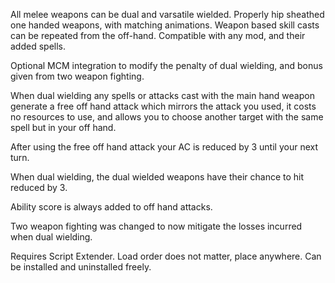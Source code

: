 All melee weapons can be dual and varsatile wielded. Properly hip sheathed one handed weapons, with matching animations. Weapon based skill casts can be repeated from the off-hand.
Compatible with any mod, and their added spells.

Optional MCM integration to modify the penalty of dual wielding, and bonus given from two weapon fighting.

When dual wielding any spells or attacks cast with the main hand weapon generate a free off hand attack which mirrors the attack you used, it costs no resources to use, and allows you to choose another target with the same spell but in your off hand.

After using the free off hand attack your AC is reduced by 3 until your next turn.

When dual wielding, the dual wielded weapons have their chance to hit reduced by 3.

Ability score is always added to off hand attacks.

Two weapon fighting was changed to now mitigate the losses incurred when dual wielding.

Requires Script Extender.
Load order does not matter, place anywhere.
Can be installed and uninstalled freely. 